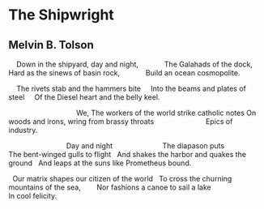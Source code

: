 # The Shipwright
## Melvin B. Tolson
    Down in the shipyard, day and night,
            The Galahads of the dock,
    Hard as the sinews of basin rock,
            Build an ocean cosmopolite.

    The rivets stab and the hammers bite
    Into the beams and plates of steel
    Of the Diesel heart and the belly keel.

                                  We,
The workers of the world strike catholic notes
On woods and irons, wring from brassy throats
                         Epics of industry.

                             Day and night
                        The diapason puts
              The bent-winged gulls to flight
  And shakes the harbor and quakes the ground
  And leaps at the suns like Prometheus bound.

  Our matrix shapes our citizen of the world
  To cross the churning mountains of the sea,
       Nor fashions a canoe to sail a lake
                        In cool felicity.